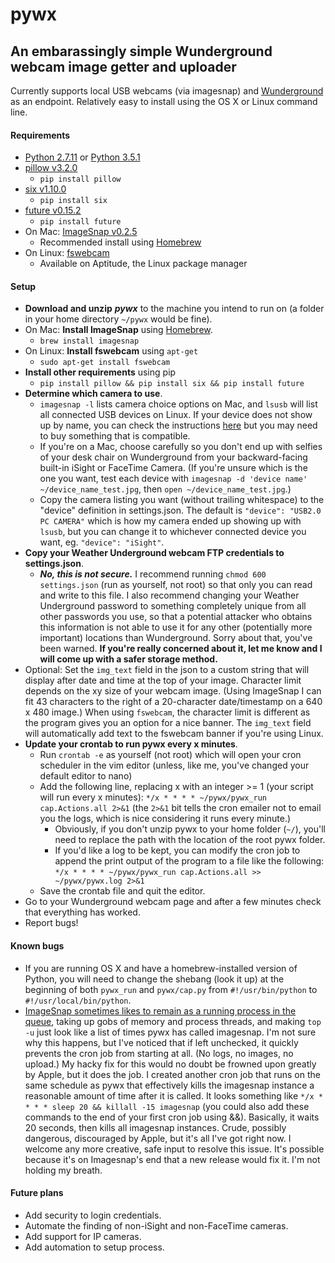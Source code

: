 # pywx
## An embarassingly simple Wunderground webcam image getter and uploader
Currently supports local USB webcams (via imagesnap) and [Wunderground](https://www.wunderground.com/webcams/signup.html) as an endpoint. Relatively easy to install using the OS X or Linux command line.

#### Requirements
  - [Python 2.7.11](https://www.python.org/downloads/release/python-2711/) or [Python 3.5.1](https://www.python.org/downloads/release/python-351/)
  - [pillow v3.2.0](https://pypi.python.org/pypi/Pillow/3.2.0)
    - `pip install pillow`
  - [six v1.10.0](https://pypi.python.org/pypi/six/1.10.0)
    - `pip install six`
  - [future v0.15.2](https://pypi.python.org/pypi/future/0.15.2)
    - `pip install future`
  - On Mac: [ImageSnap v0.2.5](http://iharder.sourceforge.net/current/macosx/imagesnap/)
    - Recommended install using [Homebrew](https://brew.sh)
  - On Linux: [fswebcam](https://www.sanslogic.co.uk/fswebcam/)
    - Available on Aptitude, the Linux package manager

#### Setup
  - **Download and unzip** ***pywx*** to the machine you intend to run on (a folder in your home directory `~/pywx` would be fine).
  - On Mac: **Install ImageSnap** using [Homebrew](https://brew.sh).
    - `brew install imagesnap`
  - On Linux: **Install fswebcam** using `apt-get`
    - `sudo apt-get install fswebcam`
  - **Install other requirements** using pip
    - `pip install pillow && pip install six && pip install future`
  - **Determine which camera to use**.
    - `imagesnap -l` lists camera choice options on Mac, and `lsusb` will list all connected USB devices on Linux. If your device does not show up by name, you can check the instructions [here](http://ask.xmodulo.com/install-usb-webcam-raspberry-pi.html) but you may need to buy something that is compatible.
    - If you're on a Mac, choose carefully so you don't end up with selfies of your desk chair on Wunderground from your backward-facing built-in iSight or FaceTime Camera. (If you're unsure which is the one you want, test each device with `imagesnap -d 'device name' ~/device_name_test.jpg`, then `open ~/device_name_test.jpg`.)
    - Copy the camera listing you want (without trailing whitespace) to the "device" definition in settings.json. The default is `"device": "USB2.0 PC CAMERA"` which is how my camera ended up showing up with `lsusb`, but you can change it to whichever connected device you want, eg. `"device": "iSight"`.
  - **Copy your Weather Underground webcam FTP credentials to settings.json**.
    - ***No, this is not secure.*** I recommend running `chmod 600 settings.json` (run as yourself, not root) so that only you can read and write to this file. I also recommend changing your Weather Underground password to something completely unique from all other passwords you use, so that a potential attacker who obtains this information is not able to use it for any other (potentially more important) locations than Wunderground. Sorry about that, you've been warned. **If you're really concerned about it, let me know and I will come up with a safer storage method.**
  - Optional: Set the `img_text` field in the json to a custom string that will display after date and time at the top of your image. Character limit depends on the xy size of your webcam image. (Using ImageSnap I can fit 43 characters to the right of a 20-character date/timestamp on a 640 x 480 image.) When using `fswebcam`, the character limit is different as the program gives you an option for a nice banner. The `img_text` field will automatically add text to the fswebcam banner if you're using Linux.
  - **Update your crontab to run pywx every x minutes**.
    - Run `crontab -e` as yourself (not root) which will open your cron scheduler in the vim editor (unless, like me, you've changed your default editor to nano)
    - Add the following line, replacing x with an integer >= 1 (your script will run every x minutes): `*/x * * * * ~/pywx/pywx_run cap.Actions.all 2>&1` (the `2>&1` bit tells the cron emailer not to email you the logs, which is nice considering it runs every minute.)
      - Obviously, if you don't unzip pywx to your home folder (`~/`), you'll need to replace the path with the location of the root pywx folder.
      - If you'd like a log to be kept, you can modify the cron job to append the print output of the program to a file like the following: `*/x * * * * ~/pywx/pywx_run cap.Actions.all >> ~/pywx/pywx.log 2>&1`
    - Save the crontab file and quit the editor.
  - Go to your Wunderground webcam page and after a few minutes check that everything has worked.
  - Report bugs!

#### Known bugs
  - If you are running OS X and have a homebrew-installed version of Python, you will need to change the shebang (look it up) at the beginning of both `pywx_run` and `pywx/cap.py` from `#!/usr/bin/python` to `#!/usr/local/bin/python`.
  - [ImageSnap sometimes likes to remain as a running process in the queue](http://iharder.sourceforge.net/current/macosx/imagesnap/#comment-509757035), taking up gobs of memory and process threads, and making `top -u` just look like a list of times pywx has called imagesnap. I'm not sure why this happens, but I've noticed that if left unchecked, it quickly prevents the cron job from starting at all. (No logs, no images, no upload.) My hacky fix for this would no doubt be frowned upon greatly by Apple, but it does the job. I created another cron job that runs on the same schedule as pywx that effectively kills the imagesnap instance a reasonable amount of time after it is called. It looks something like `*/x * * * * sleep 20 && killall -15 imagesnap` (you could also add these commands to the end of your first cron job using &&). Basically, it waits 20 seconds, then kills all imagesnap instances. Crude, possibly dangerous, discouraged by Apple, but it's all I've got right now. I welcome any more creative, safe input to resolve this issue. It's possible because it's on Imagesnap's end that a new release would fix it. I'm not holding my breath.

#### Future plans
  - Add security to login credentials.
  - Automate the finding of non-iSight and non-FaceTime cameras.
  - Add support for IP cameras.
  - Add automation to setup process.
